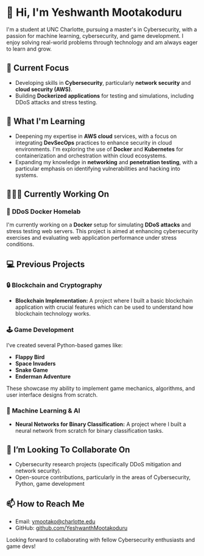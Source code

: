 # 👋 Hi, I'm Yeshwanth Mootakoduru

I'm a student at UNC Charlotte, pursuing a master's in Cybersecurity, with a passion for machine learning, cybersecurity, and game development. I enjoy solving real-world problems through technology and am always eager to learn and grow.

## 🔭 Current Focus
- Developing skills in **Cybersecurity**, particularly **network security** and **cloud security (AWS)**.
- Building **Dockerized applications** for testing and simulations, including DDoS attacks and stress testing.

## 🌱 What I'm Learning
- Deepening my expertise in **AWS cloud** services, with a focus on integrating **DevSecOps** practices to enhance security in cloud environments. I'm exploring the use of **Docker** and **Kubernetes** for containerization and orchestration within cloud ecosystems.
- Expanding my knowledge in **networking** and **penetration testing**, with a particular emphasis on identifying vulnerabilities and hacking into systems.

## 👩🏻‍💻 Currently Working On
### 🚀 **DDoS Docker Homelab**
I'm currently working on a **Docker** setup for simulating **DDoS attacks** and stress testing web servers. This project is aimed at enhancing cybersecurity exercises and evaluating web application performance under stress conditions.


## 💻 Previous Projects

### 🔒 **Blockchain and Cryptography**
- **Blockchain Implementation:** A project where I built a basic blockchain application with crucial features which can be used to understand how blockchain technology works.

### 🕹️ **Game Development**
I’ve created several Python-based games like:
- **Flappy Bird**
- **Space Invaders**
- **Snake Game**
- **Enderman Adventure**

These showcase my ability to implement game mechanics, algorithms, and user interface designs from scratch.

### 🧠 **Machine Learning & AI**
- **Neural Networks for Binary Classification:** A project where I built a neural network from scratch for binary classification tasks.


## 👀 I’m Looking To Collaborate On
- Cybersecurity research projects (specifically DDoS mitigation and network security).
- Open-source contributions, particularly in the areas of Cybersecurity, Python, game development

## 📫 How to Reach Me
- Email: [ymootako@charlotte.edu](mailto:ymootako@charlotte.edu)
- GitHub: [github.com/YeshwanthMootakoduru](https://github.com/yeshwanthmoota)

Looking forward to collaborating with fellow Cybersecurity enthusiasts and game devs!
